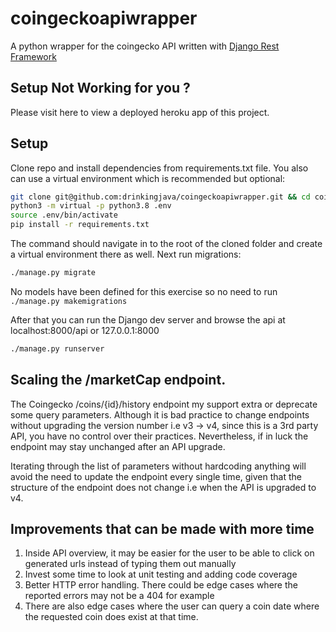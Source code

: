 # coingeckoapiwrapper
A python wrapper for the coingecko API written with [Django Rest Framework](https://www.django-rest-framework.org/)

## Setup Not Working for you ?
Please visit here to view a deployed heroku app of this project.

## Setup
Clone repo and install dependencies from requirements.txt file. You also can use a virtual environment which is recommended but optional:
```bash
git clone git@github.com:drinkingjava/coingeckoapiwrapper.git && cd coingeckoapiwrapper
python3 -m virtual -p python3.8 .env
source .env/bin/activate
pip install -r requirements.txt
```

The command should navigate in to the root of the cloned folder and create a virtual environment there as well. Next run migrations:
```bash
./manage.py migrate
```
No models have been defined for this exercise so no need to run `./manage.py makemigrations`

After that you can run the Django dev server and browse the api at localhost:8000/api or 127.0.0.1:8000
```bash
./manage.py runserver
```
## Scaling the /marketCap endpoint.
The Coingecko /coins/{id}/history endpoint my support extra or deprecate some query parameters.
Although it is bad practice to change endpoints without upgrading the version number i.e v3 -> v4, since
this is a 3rd party API, you have no control over their practices. Nevertheless, if in luck the endpoint
may stay unchanged after an API upgrade.

Iterating through the list of parameters without hardcoding anything will avoid the 
need to update the endpoint every single time, given that the structure of the endpoint 
does not change i.e when the API is upgraded to v4.

## Improvements that can be made with more time
1. Inside API overview, it may be easier for the user to be able to click on generated urls instead of typing them out manually
2. Invest some time to look at unit testing and adding code coverage
3. Better HTTP error handling. There could be edge cases where the reported errors may not be a 404 for example
4. There are also edge cases where the user can query a coin date where the requested coin does exist at that time.